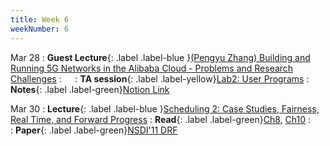 ```yaml
---
title: Week 6
weekNumber: 6
---
```


Mar 28
: **Guest Lecture**{: .label .label-blue }[(Pengyu Zhang) Building and Running 5G Networks in the Alibaba Cloud - Problems and Research Challenges](https://pengyuzhang.github.io/)
    : &emsp;
: **TA session**{: .label .label-yellow}[Lab2: User Programs](/sp23/assets/slides/TA_session3.pdf)
    : **Notes**{: .label .label-green}[Notion Link](https://horse-polka-a25.notion.site/lab2-User-Programs-ca2f3efa8b674ebca975d7f82109b431)


Mar 30
: **Lecture**{: .label .label-blue }[Scheduling 2: Case Studies, Fairness, Real Time, and Forward Progress](/sp23/assets/slides/lec11_scheduling2.pdf)
    : **Read**{: .label .label-green}[Ch8](https://pages.cs.wisc.edu/~remzi/OSTEP/cpu-sched-mlfq.pdf), [Ch10](https://pages.cs.wisc.edu/~remzi/OSTEP/cpu-sched-multi.pdf)
: &emsp;
    : **Paper**{: .label .label-green}[NSDI'11 DRF](https://www.usenix.org/conference/nsdi11/dominant-resource-fairness-fair-allocation-multiple-resource-types)
